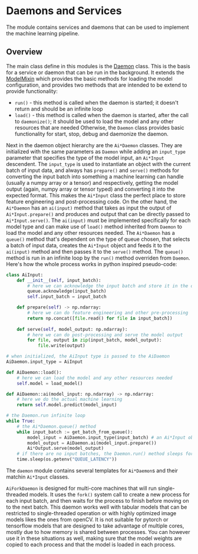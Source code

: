# Daemons and Services #

The module contains services and daemons that can be used to implement the machine learning pipeline.

## Overview ##

The main class define in this modules is the [Daemon](./daemon.py) class. This is the basis for a service or daemon that can be run in the background. It extends the [ModelMixin](./modelmixin.py) which provides the basic methods for loading the model configuration, and provides two methods that are intended to be extend to provide functionality:
- `run()` - this method is called when the daemon is started; it doesn't return and should be an infinite loop
- `load()` - this method is called when the daemon is started, after the call to `daemonize()`; it should be used to load the model and any other resources that are needed
Otherwise, the `Daemon` class provides basic functionality for start, stop, debug and daemonize the daemon.

Next in the daemon object hierarchy are the `Ai*Daemon` classes. They are initialized with the same parameters as `Daemon` while adding an `input_type` parameter that specifies the type of the model input, an `Ai*Input` descendent. The `input_type` is used to instantiate an object with the current batch of input data, and always has `prepare()` and `serve()` methods for converting the input batch into something a machine learning can handle (usually a numpy array or a tensor) and respectively, getting the model output (again, numpy array or tensor typed) and converting it into the expected format. This makes the `Ai*Input` class the perfect place to store feature engineering and post-processing code. On the other hand, the `Ai*Daemon` has an `ai(input)` method that takes as input the output of `Ai*Input.prepare()` and produces and output that can be directly passed to `Ai*Input.serve()`. The `ai(input)` must be implemented specifically for each model type and can make use of `load()` method inherited from `Daemon` to load the model and any other resources needed. The `Ai*Daemon` has a `queue()` method that's dependent on the type of queue chosen, that selects a batch of input data, creates the `Ai*Input` object and feeds it to the `ai(input)` method and then passes it to the `serve()` method. The `queue()` method is run in an infinite loop by the `run()` method overriden from `Daemon`. Here's how the whole process works in python inspired pseudo-code:

```python
class AiInput:
    def __init__(self, input_batch):
        # here we can acknowledge the input batch and store it in the object, removing it from the queue
        queue.acknowledge(input_batch)
        self.input_batch = input_batch

    def prepare(self) -> np.ndarray:
        # here we can do feature engineering and other pre-processing
        return np.concat([file.read() for file in input_batch])
    
    def serve(self, model_output: np.ndarray):
        # here we can do post-processing and serve the model output
        for file, output in zip(input_batch, model_output):
            file.write(output)

# when initialized, the AiInput type is passed to the AiDaemon
AiDaemon.input_type = AiInput

def AiDaemon::load():
    # here we can load the model and any other resources needed
    self.model = load_model()

def AiDaemon::ai(model_input: np.ndarray) -> np.ndarray:
    # here we do the actual machine learning
    return self.model.predict(model_input)

# the Daemon.run infinite loop
while True:
    # the Ai*Daemon.queue() method
    while input_batch := get_batch_from_queue():
        model_input = AiDaemon.input_type(input_batch) # an Ai*Input object
        model_output = AiDaemon.ai(model_input.prepare())
        Ai*Output.serve(model_output)
    # if there are no input batches, the Daemon.run() method sleeps for a while before trying again
    time.sleep(os.getenv("QUEUE_LATENCY"))
```

The `daemon` module contains several templates for `Ai*Daemon`s and their matchin `Ai*Input` classes.

`AiForkDaemon` is designed for multi-core machines that will run single-threaded models. It uses the `fork()` system call to create a new process for each input batch, and then waits for the process to finish before moving on to the next batch. This daemon works well with tabular models that can be restricted to single-threaded operation or with highly optimized image models likes the ones from openCV. It is not suitable for pytorch or tensorflow models that are designed to take advantage of multiple cores, mostly due to how memory is shared between processes. You can however use it in these situations as well, making sure that the model weights are copied to each process and that the model is loaded in each process. 
